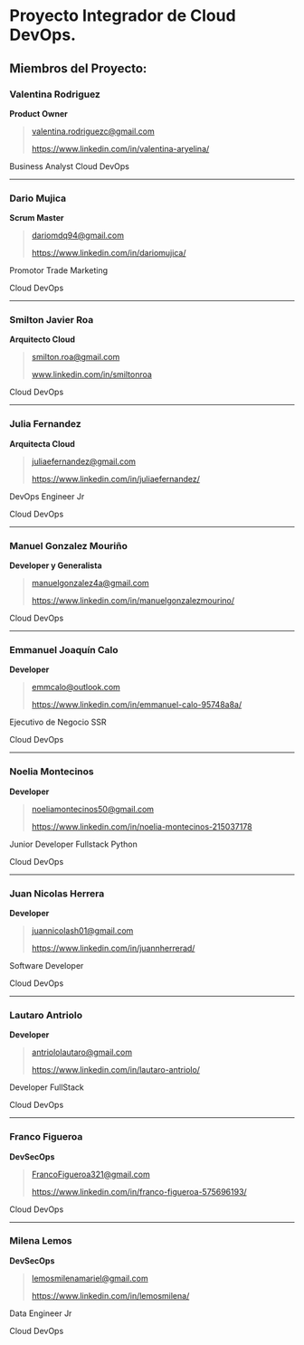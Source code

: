 # Proyecto  Integrador de Cloud DevOps.

## Miembros del Proyecto:

### Valentina Rodriguez

**Product Owner**

> valentina.rodriguezc@gmail.com
>
> https://www.linkedin.com/in/valentina-aryelina/

Business Analyst 
Cloud DevOps

_______________________________________________________


### Dario Mujica

**Scrum Master**

>dariomdq94@gmail.com
>
> https://www.linkedin.com/in/dariomujica/

Promotor Trade Marketing

Cloud DevOps

_______________________________________________________

### Smilton Javier Roa

**Arquitecto Cloud**

> smilton.roa@gmail.com
> 
> www.linkedin.com/in/smiltonroa

Cloud DevOps

_______________________________________________________
### Julia Fernandez

**Arquitecta Cloud**

> juliaefernandez@gmail.com	
> 
> https://www.linkedin.com/in/juliaefernandez/	

DevOps Engineer Jr	

Cloud DevOps	
_______________________________________________________

### Manuel Gonzalez Mouriño 

**Developer y Generalista** 

> manuelgonzalez4a@gmail.com
>
> https://www.linkedin.com/in/manuelgonzalezmourino/

Cloud DevOps
_______________________________________________________

### Emmanuel Joaquín Calo

**Developer**

> emmcalo@outlook.com
>
> https://www.linkedin.com/in/emmanuel-calo-95748a8a/

Ejecutivo de Negocio SSR

Cloud DevOps
_______________________________________________________


### Noelia Montecinos	

**Developer**

> noeliamontecinos50@gmail.com	
> 
> https://www.linkedin.com/in/noelia-montecinos-215037178	

Junior Developer Fullstack Python 

Cloud DevOps

_______________________________________________________

### Juan Nicolas Herrera	

**Developer**	

> juannicolash01@gmail.com	
>
> https://www.linkedin.com/in/juannherrerad/	

Software Developer	

Cloud DevOps
_______________________________________________________

### Lautaro Antriolo	

**Developer**

> antriololautaro@gmail.com	
> 
> https://www.linkedin.com/in/lautaro-antriolo/	

Developer FullStack

Cloud DevOps

_______________________________________________________

### Franco Figueroa	

**DevSecOps**

> FrancoFigueroa321@gmail.com	
> 
> https://www.linkedin.com/in/franco-figueroa-575696193/	

Cloud DevOps

_______________________________________________________
### Milena Lemos

**DevSecOps**

> lemosmilenamariel@gmail.com
> 
> https://www.linkedin.com/in/lemosmilena/

Data Engineer Jr

Cloud DevOps
